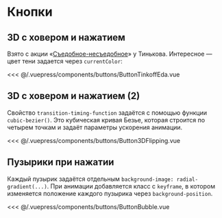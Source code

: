 # Кнопки

## 3D с ховером и нажатием
Взято с акции «[Съедобное-несъедобное](https://fuuud.project.tinkoff.ru/)» у Тинькова. Интересное — цвет тени задается через `currentColor`:

<buttons-ButtonTinkoffEda/>

<<< @/.vuepress/components/buttons/ButtonTinkoffEda.vue


## 3D с ховером и нажатием (2)
Свойство `transition-timing-function` задаётся с помощью функции `cubic-bezier()`. Это кубическая кривая Безье, которая строится по четырем точкам и задаёт параметры ускорения анимации.

<buttons-Button3DFlipping/>

<<< @/.vuepress/components/buttons/Button3DFlipping.vue

## Пузырики при нажатии
Каждый пузырик задаётся отдельным `background-image: radial-gradient(...)`. При анимации добавляется класс с `keyframe`, в котором изменяется положение каждого пузырика через `background-position`.

<buttons-ButtonBubble/>

<<< @/.vuepress/components/buttons/ButtonBubble.vue
